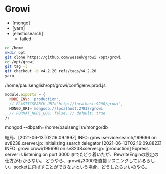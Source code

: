 # Growi

- [mongo]
- [yarn]
- [elasticsearch]
	- failed

```sh
cd /home
mkdir opt
git clone https://github.com/weseek/growi /opt/growi
cd /opt/growi
git tag -l
git checkout -b v4.2.20 refs/tags/v4.2.20
yarn
```


/home/paulsenglish/opt/growi/config/env.prod.js
```js
module.exports = {
  NODE_ENV: 'production',
  // ELASTICSEARCH_URI='http://localhost:9200/growi',
  MONGO_URI='mongodb://localhost:27017/growi'
  // FORMAT_NODE_LOG: false, // default: true
};

```


mongod --dbpath=/home/paulsenglish/mongo/db



結局、[2021-06-13T02:16:09.189Z]  INFO: growi:service:search/199696 on sv8238.xserver.jp: Initializing search delegator
[2021-06-13T02:16:09.882Z]  INFO: growi:crowi/199696 on sv8238.xserver.jp: [production] Express server is listening on port 3000
までたどり着いたが、RewriteEnginの設定の仕方がわからない。
どうやら、growiは3000を直接リスニングしているらしい。socketに飛ばすことができないという場合、どうしたらいいのやら。
